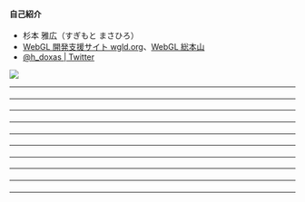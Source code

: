 
#### 自己紹介

* 杉本 雅広（すぎもと まさひろ）
* <a target="_blank" href="https://wgld.org/">WebGL 開発支援サイト wgld.org</a>、<a target="_blank" href="https://webgl.souhonzan.org/">WebGL 総本山</a>
* <a target="_blank" href="https://twitter.com/h_doxas">@h_doxas | Twitter</a>

![](sample.png)

---

#### 

---

#### 

---

#### 

---

#### 

---

#### 

---

#### 

---

#### 

---

#### 

---

#### 

---

